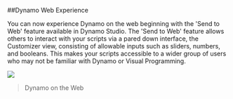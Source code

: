 ##Dynamo Web Experience

You can now experience Dynamo on the web beginning with the 'Send to Web' feature available in Dynamo Studio. The 'Send to Web' feature allows others to interact with your scripts via a pared down interface, the Customizer view, consisting of allowable inputs such as sliders, numbers, and booleans. This makes your scripts accessible to a wider group of users who may not be familiar with Dynamo or Visual Programming.

![](images/Web_01.png)
> Dynamo on the Web


